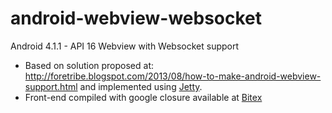 android-webview-websocket
=========================

Android 4.1.1 - API 16 Webview with Websocket support

- Based on solution proposed at: http://foretribe.blogspot.com/2013/08/how-to-make-android-webview-support.html and implemented using [Jetty](https://github.com/eclipse/jetty.project).
- Front-end compiled with google closure available at [Bitex](https://github.com/pinhopro/bitex/tree/zeromq)
